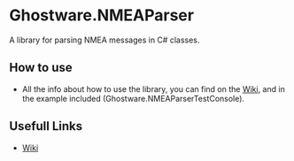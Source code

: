 # Ghostware.NMEAParser
A library for parsing NMEA messages in C# classes.

## How to use
- All the info about how to use the library, you can find on the [Wiki](https://github.com/Ghosttje/NMEAParser/wiki), and in the example included (Ghostware.NMEAParserTestConsole).

## Usefull Links
- [Wiki](https://github.com/Ghosttje/NMEAParser/wiki)